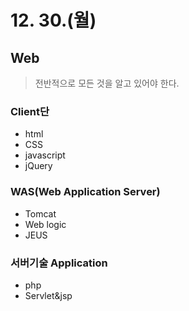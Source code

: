 # 12. 30.(월)

## Web

> 전반적으로 모든 것을 알고 있어야 한다.

### Client단 

* html
* CSS
* javascript
* jQuery

### WAS(Web Application Server)

* Tomcat
* Web logic
* JEUS

### 서버기술 Application

* php
* Servlet&jsp